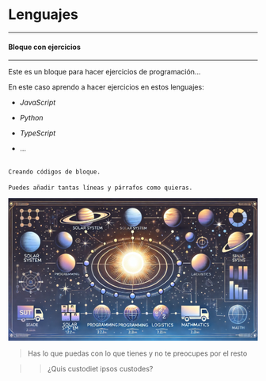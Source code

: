 # Lenguajes

***

#### Bloque con ejercicios

---

Este es un bloque para hacer ejercicios de programación...

En este caso aprendo a hacer ejercicios en estos lenguajes:

* _JavaScript_

* _Python_

* _TypeScript_

* ...

~~~

Creando códigos de bloque.

Puedes añadir tantas líneas y párrafos como quieras.  

~~~

![Programación](/img/solar_system.jpg "Sistema solar")

> Has lo que puedas con lo que tienes y no te preocupes por el resto

>> ¿Quis custodiet ipsos custodes?